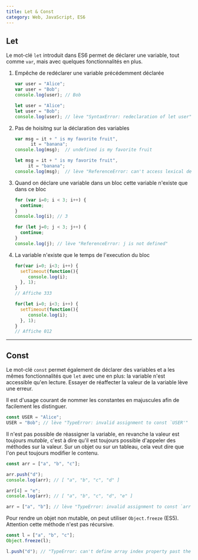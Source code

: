 ```yaml
---
title: Let & Const
category: Web, JavaScript, ES6
---
```


## Let

Le mot-clé `let` introduit dans ES6 permet de déclarer une variable, tout comme `var`, mais avec quelques fonctionnalités en plus.

1. Empêche de redéclarer une variable précédemment déclarée

   ``` js
   var user = "Alice";
   var user = "Bob";
   console.log(user); // Bob
   ```

   ``` js
   let user = "Alice";
   let user = "Bob";
   console.log(user); // lève "SyntaxError: redeclaration of let user"
   ```

2. Pas de hoisitng sur la déclaration des variables

   ``` js
   var msg = it + " is my favorite fruit",
         it = "banana";
   console.log(msg);  // undefined is my favorite fruit
   ```

   ``` js
   let msg = it + " is my favorite fruit",
        it = "banana";
   console.log(msg);  // lève "ReferenceError: can't access lexical declaration `it' before initialization"
   ```

3. Quand on déclare une variable dans un bloc cette variable n'existe que dans ce bloc

   ``` js
   for (var i=0; i < 3; i++) {
     continue;
   }
   console.log(i); // 3
   ```

   ``` js
   for (let j=0; j < 3; j++) {
     continue;
   }
   console.log(j); // lève "ReferenceError: j is not defined"
   ```

4. La variable n'existe que le temps de l'execution du bloc

   ``` js
   for(var i=0; i<3; i++) {
     setTimeout(function(){
        console.log(i);
     }, 1);
   }
   // Affiche 333
   ```

   ``` js
   for(let i=0; i<3; i++) {
     setTimeout(function(){
        console.log(i);
     }, 1);
   }
   // Affiche 012
   ```

---

## Const

Le mot-clé `const` permet également de déclarer des variables et a les mêmes fonctionnalités que `let` avec une en plus: la variable n'est accessible qu'en lecture. Essayer de réaffecter la valeur de la variable lève une erreur.

Il est d'usage courant de nommer les constantes en majuscules afin de facilement les distinguer.

``` js
const USER = "Alice";
USER = "Bob"; // lève "TypeError: invalid assignment to const `USER'"
```

Il n'est pas possible de réassigner la variable, en revanche la valeur est toujours *mutable*, c'est à dire qu'il est toujours possible d'appeler des méthodes sur la valeur. Sur un objet ou sur un tableau, cela veut dire que l'on peut toujours modifier le contenu.

``` js
const arr = ["a", "b", "c"];

arr.push("d");
console.log(arr); // [ "a", "b", "c", "d" ]

arr[4] = "e";
console.log(arr); // [ "a", "b", "c", "d", "e" ]

arr = ["a", "b"]; // lève "TypeError: invalid assignment to const `arr'"
```

Pour rendre un objet non mutable, on peut utiliser `Object.freeze` (ES5). Attention cette méthode n'est pas récursive.

``` js
const l = ["a", "b", "c"];
Object.freeze(l);

l.push("d"); // "TypeError: can't define array index property past the end of an array with non-writable length"
```
